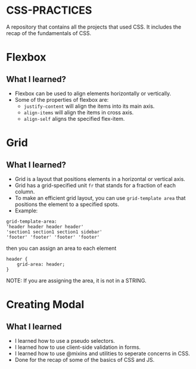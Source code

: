 # CSS-PRACTICES
A repository that contains all the projects that used CSS. It includes the recap of the fundamentals of CSS.

# Flexbox

## What I learned?
- Flexbox can be used to align elements horizontally or vertically.
- Some of the properties of flexbox are:
  - `justify-content`
  will align the items into its main axis. 
  - `align-items` will align the items in cross axis.
  - `align-self` aligns the specified flex-item.


# Grid

## What I learned?

- Grid is a layout that positions elements in a horizontal or vertical axis.
- Grid has a grid-specified unit `fr` that stands for a fraction of each column.
- To make an efficient grid layout, you can use `grid-template area` that positions  the element to a specified spots.
- Example: 

```
grid-template-area: 
'header header header header'
'section1 section1 section1 sidebar'
'footer' 'footer' 'footer' 'footer'
```

then you can assign an area to each element

```
header {
    grid-area: header; 
}
```

NOTE: If you are assigning the area, it is not in a STRING.

# Creating Modal

## What I learned

- I learned how to use a pseudo selectors.
- I learned how to use client-side validation in forms.
- I learned how to use @mixins and utilities to seperate concerns in CSS.
- Done for the recap of some of the basics of CSS and JS.